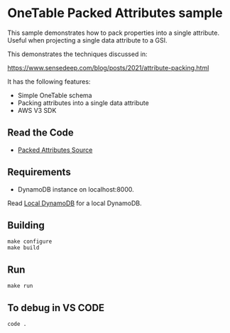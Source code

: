 OneTable Packed Attributes sample
===

This sample demonstrates how to pack properties into a single attribute. Useful when projecting a single data attribute to a GSI.

This demonstrates the techniques discussed in:

https://www.sensedeep.com/blog/posts/2021/attribute-packing.html

It has the following features:

* Simple OneTable schema
* Packing attributes into a single data attribute
* AWS V3 SDK

## Read the Code

* [Packed Attributes Source](/samples/packed/src/index.js)

## Requirements

* DynamoDB instance on localhost:8000.

Read [Local DynamoDB](https://docs.aws.amazon.com/amazondynamodb/latest/developerguide/DynamoDBLocal.html) for a local DynamoDB.

## Building

```
make configure
make build
```

## Run

```
make run
```

## To debug in VS CODE

```
code .
```
